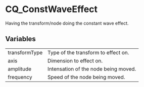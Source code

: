 # CQ_ConstWaveEffect

Having the transform/node doing the constant wave effect.

## Variables

<table>
<tr>
<td>transformType</td>
<td>Type of the transform to effect on.</td>
</tr>
<tr>
<td>axis</td>
<td>Dimension to effect on.</td>
</tr>
<tr>
<td>amplitude</td>
<td>Intensation of the node being moved.</td>
</tr>
<tr>
<td>frequency</td>
<td>Speed of the node being moved.</td>
</tr>
</table>

